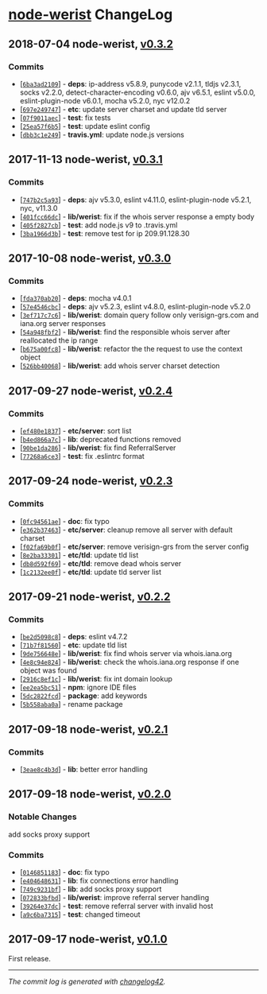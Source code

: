 # [node-werist](https://github.com/w4andy/node-werist/blob/master/README.markdown) ChangeLog

## 2018-07-04 node-werist, [v0.3.2](https://github.com/w4andy/node-werist/tree/v0.3.2)

### Commits

  - [[`6ba3ad2109`](https://github.com/w4andy/node-werist/commit/6ba3ad2109b35de175fbdb879d923f9b7ca6bfa0)] - **deps**: ip-address v5.8.9, punycode v2.1.1, tldjs v2.3.1, socks v2.2.0, detect-character-encoding v0.6.0, ajv v6.5.1, eslint v5.0.0, eslint-plugin-node v6.0.1, mocha v5.2.0, nyc v12.0.2
  - [[`697e249747`](https://github.com/w4andy/node-werist/commit/697e2497474c404e0bd16676f8ec7ebcae24d00d)] - **etc**: update server charset and update tld server
  - [[`07f9011aec`](https://github.com/w4andy/node-werist/commit/07f9011aecdd414a787057d52327a1e0d225ffc6)] - **test**: fix tests
  - [[`25ea57f6b5`](https://github.com/w4andy/node-werist/commit/25ea57f6b53d75c5c0e0f757ba4d09ef29e04b02)] - **test**: update eslint config
  - [[`dbb3c1e249`](https://github.com/w4andy/node-werist/commit/dbb3c1e249061f660cd930a9943db35cc1925c0b)] - **travis.yml**: update node.js versions

## 2017-11-13 node-werist, [v0.3.1](https://github.com/w4andy/node-werist/tree/v0.3.1)

### Commits

  - [[`747b2c5a93`](https://github.com/w4andy/node-werist/commit/747b2c5a930fb6d4710e10164a64e059951f0282)] - **deps**: ajv v5.3.0, eslint v4.11.0, eslint-plugin-node v5.2.1, nyc, v11.3.0
  - [[`401fcc66dc`](https://github.com/w4andy/node-werist/commit/401fcc66dc461168576a5f370665b2e036205b17)] - **lib/werist**: fix if the whois server response a empty body
  - [[`405f2827cb`](https://github.com/w4andy/node-werist/commit/405f2827cb356110e550bb86af45f60c859bf184)] - **test**: add node.js v9 to .travis.yml
  - [[`3ba1966d3b`](https://github.com/w4andy/node-werist/commit/3ba1966d3bc1f94a335e341d59f13739efca1b63)] - **test**: remove test for ip 209.91.128.30

## 2017-10-08 node-werist, [v0.3.0](https://github.com/w4andy/node-werist/tree/v0.3.0)

### Commits

  - [[`fda370ab20`](https://github.com/w4andy/node-werist/commit/fda370ab202e956ccf69c16f31fdebcb6be1a682)] - **deps**: mocha v4.0.1
  - [[`57e4546cbc`](https://github.com/w4andy/node-werist/commit/57e4546cbc190f2c42c18bfcfd5a664050ff5b6c)] - **deps**: ajv v5.2.3, eslint v4.8.0, eslint-plugin-node v5.2.0
  - [[`3ef717c7c6`](https://github.com/w4andy/node-werist/commit/3ef717c7c6c23c097b28e222445bbc08dbb73973)] - **lib/werist**: domain query follow only verisign-grs.com and iana.org server responses
  - [[`54a948fbf2`](https://github.com/w4andy/node-werist/commit/54a948fbf2564541b9647045441378dcadbb5d1b)] - **lib/werist**: find the responsible whois server after reallocated the ip range
  - [[`b675a00fc8`](https://github.com/w4andy/node-werist/commit/b675a00fc843afd1cec0b6ac811d207ab702dc6e)] - **lib/werist**: refactor the the request to use the context object
  - [[`526bb40068`](https://github.com/w4andy/node-werist/commit/526bb4006884db8a4aed6591fc53a140de747c7c)] - **lib/werist**: add whois server charset detection

## 2017-09-27 node-werist, [v0.2.4](https://github.com/w4andy/node-werist/tree/v0.2.4)

### Commits

  - [[`ef480e1837`](https://github.com/w4andy/node-werist/commit/ef480e1837b3f33e55f22ee3a81f0cd68e75787c)] - **etc/server**: sort list
  - [[`b4ed866a7c`](https://github.com/w4andy/node-werist/commit/b4ed866a7c60aa556b261d05d5509a3ca621fc36)] - **lib**: deprecated functions removed
  - [[`90be1da286`](https://github.com/w4andy/node-werist/commit/90be1da2866da6a4b5288d8840f347cda98121f1)] - **lib/werist**: fix find ReferralServer
  - [[`77268a6ce3`](https://github.com/w4andy/node-werist/commit/77268a6ce34da670896dd5908afb76068f893a3f)] - **test**: fix .eslintrc format

## 2017-09-24 node-werist, [v0.2.3](https://github.com/w4andy/node-werist/tree/v0.2.3)

### Commits

  - [[`0fc94561ae`](https://github.com/w4andy/node-werist/commit/0fc94561aedf5b60a898d3671a05eb24a09b850f)] - **doc**: fix typo
  - [[`e362b37463`](https://github.com/w4andy/node-werist/commit/e362b374634e4c6bd06f5de87142cba05a8f248a)] - **etc/server**: cleanup remove all server with default charset
  - [[`f02fa69b0f`](https://github.com/w4andy/node-werist/commit/f02fa69b0fe82d147a5f1ea34dbe996a1152c4a0)] - **etc/server**: remove verisign-grs from the server config
  - [[`8e2ba33301`](https://github.com/w4andy/node-werist/commit/8e2ba33301e80bdf8723c2bed94e67f9849b8ebc)] - **etc/tld**: update tld list
  - [[`db8d592f69`](https://github.com/w4andy/node-werist/commit/db8d592f69f024d2166b1a18dd64bb920fb66aa6)] - **etc/tld**: remove dead whois server
  - [[`1c2132ee0f`](https://github.com/w4andy/node-werist/commit/1c2132ee0f7642978b6f0772ca06105e3c9a7959)] - **etc/tld**: update tld server list

## 2017-09-21 node-werist, [v0.2.2](https://github.com/w4andy/node-werist/tree/v0.2.2)

### Commits

  - [[`be2d5098c8`](https://github.com/w4andy/node-werist/commit/be2d5098c8b5bd30bb2f724d56fb1a7a272bac33)] - **deps**: eslint v4.7.2
  - [[`71b7f81560`](https://github.com/w4andy/node-werist/commit/71b7f8156021d5ad26a5df2f104c84eb1debd277)] - **etc**: update tld list
  - [[`9de756648e`](https://github.com/w4andy/node-werist/commit/9de756648e54f9a0865a522bb1aa8f3050958c5b)] - **lib/werist**: fix find whois server via whois.iana.org
  - [[`4e8c94e824`](https://github.com/w4andy/node-werist/commit/4e8c94e824d9ffd37ba53bcfc100fec21faf0200)] - **lib/werist**: check the whois.iana.org response if one object was found
  - [[`2916c8ef1c`](https://github.com/w4andy/node-werist/commit/2916c8ef1cb6b798195cded3813671c30727a205)] - **lib/werist**: fix int domain lookup
  - [[`ee2ea5bc51`](https://github.com/w4andy/node-werist/commit/ee2ea5bc5166adcc6fa302b0ddec7c2ced3eb445)] - **npm**: ignore IDE files
  - [[`5dc2822fcd`](https://github.com/w4andy/node-werist/commit/5dc2822fcd9e0236b2596075d37c0e0b946a7bbc)] - **package**: add keywords
  - [[`5b558aba0a`](https://github.com/w4andy/node-werist/commit/5b558aba0a105384067ce02df18dbb70dfd33326)] - rename package


## 2017-09-18 node-werist, [v0.2.1](https://github.com/w4andy/node-werist/tree/v0.2.1)

### Commits

  - [[`3eae8c4b3d`](https://github.com/w4andy/node-werist/commit/3eae8c4b3d7187bfae39bd93571acfedeab511c3)] - **lib**: better error handling

## 2017-09-18 node-werist, [v0.2.0](https://github.com/w4andy/node-werist/tree/v0.2.0)

### Notable Changes

add socks proxy support

### Commits

  - [[`0146851183`](https://github.com/w4andy/node-werist/commit/01468511832447c27bb39537b135a0e19f90d733)] - **doc**: fix typo
  - [[`e404648631`](https://github.com/w4andy/node-werist/commit/e4046486316cc4b19537b12224b1b4a1cca22dd9)] - **lib**: fix connections error handling
  - [[`749c9231bf`](https://github.com/w4andy/node-werist/commit/749c9231bfc47efe44997c42650feba26b546ace)] - **lib**: add socks proxy support
  - [[`072833bfbd`](https://github.com/w4andy/node-werist/commit/072833bfbdc6dc160ba8bd413eb1cf0a9f94de0f)] - **lib/werist**: improve referral server handling
  - [[`39264e37dc`](https://github.com/w4andy/node-werist/commit/39264e37dce34c07cde7cc267f2b1c09418504a1)] - **test**: remove referral server with invalid host
  - [[`a9c6ba7315`](https://github.com/w4andy/node-werist/commit/a9c6ba73158eacfdc10fd44e41637b30abea5743)] - **test**: changed timeout


## 2017-09-17 node-werist, [v0.1.0](https://github.com/w4andy/node-werist/tree/v0.1.0)

First release.

---

_The commit log is generated with [changelog42](https://www.npmjs.com/package/changelog42)._